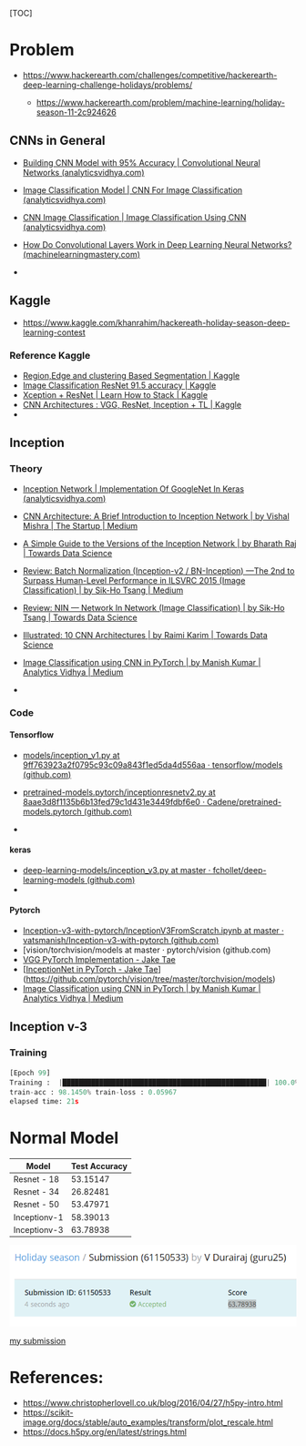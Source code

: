 [TOC]

# Problem

- https://www.hackerearth.com/challenges/competitive/hackerearth-deep-learning-challenge-holidays/problems/

    - https://www.hackerearth.com/problem/machine-learning/holiday-season-11-2c924626

## CNNs in General

- [Building CNN Model with 95% Accuracy | Convolutional Neural Networks (analyticsvidhya.com)](https://www.analyticsvidhya.com/blog/2021/01/building-a-cnn-model-with-95-accuracy/)
- [Image Classification Model | CNN For Image Classification (analyticsvidhya.com)](https://www.analyticsvidhya.com/blog/2020/07/how-to-train-an-image-classification-model-in-pytorch-and-tensorflow/)

- [CNN Image Classification | Image Classification Using CNN (analyticsvidhya.com)](https://www.analyticsvidhya.com/blog/2020/02/learn-image-classification-cnn-convolutional-neural-networks-3-datasets/)
- [How Do Convolutional Layers Work in Deep Learning Neural Networks? (machinelearningmastery.com)](https://machinelearningmastery.com/convolutional-layers-for-deep-learning-neural-networks/)
- 

## Kaggle

- https://www.kaggle.com/khanrahim/hackereath-holiday-season-deep-learning-contest

### Reference Kaggle

- [Region,Edge and clustering Based Segmentation | Kaggle](https://www.kaggle.com/accountstatus/region-edge-and-clustering-based-segmentation)
- [Image Classification ResNet 91.5 accuracy | Kaggle](https://www.kaggle.com/shrijeethsuresh/image-classification-resnet-91-5-accuracy)
- [Xception + ResNet | Learn How to Stack | Kaggle](https://www.kaggle.com/kabirnagpal/xception-resnet-learn-how-to-stack#Plotting-some-images)
- [CNN Architectures : VGG, ResNet, Inception + TL | Kaggle](https://www.kaggle.com/shivamb/cnn-architectures-vgg-resnet-inception-tl#PreTrained-Model-:-VGG16)
- 

## Inception

### Theory

- [Inception Network | Implementation Of GoogleNet In Keras (analyticsvidhya.com)](https://www.analyticsvidhya.com/blog/2018/10/understanding-inception-network-from-scratch/)

- [CNN Architecture: A Brief Introduction to Inception Network | by Vishal Mishra | The Startup | Medium](https://medium.com/swlh/cnn-architecture-a-brief-introduction-to-inception-network-c94396157fba)

- [A Simple Guide to the Versions of the Inception Network | by Bharath Raj | Towards Data Science](https://towardsdatascience.com/a-simple-guide-to-the-versions-of-the-inception-network-7fc52b863202)

- [Review: Batch Normalization (Inception-v2 / BN-Inception) —The 2nd to Surpass Human-Level Performance in ILSVRC 2015 (Image Classification) | by Sik-Ho Tsang | Medium](https://sh-tsang.medium.com/review-batch-normalization-inception-v2-bn-inception-the-2nd-to-surpass-human-level-18e2d0f56651)

- [Review: NIN — Network In Network (Image Classification) | by Sik-Ho Tsang | Towards Data Science](https://towardsdatascience.com/review-nin-network-in-network-image-classification-69e271e499ee)
- [Illustrated: 10 CNN Architectures | by Raimi Karim | Towards Data Science](https://towardsdatascience.com/illustrated-10-cnn-architectures-95d78ace614d#bca5)
- [Image Classification using CNN in PyTorch | by Manish Kumar | Analytics Vidhya | Medium](https://medium.com/analytics-vidhya/image-classification-using-cnn-in-pytorch-65b1968d9e1f)
- 

### Code

#### Tensorflow

- [models/inception_v1.py at 9ff763923a2f0795c93c09a843f1ed5da4d556aa · tensorflow/models (github.com)](https://github.com/tensorflow/models/blob/9ff763923a2f0795c93c09a843f1ed5da4d556aa/research/slim/nets/inception_v1.py#L31)

- [pretrained-models.pytorch/inceptionresnetv2.py at 8aae3d8f1135b6b13fed79c1d431e3449fdbf6e0 · Cadene/pretrained-models.pytorch (github.com)](https://github.com/Cadene/pretrained-models.pytorch/blob/8aae3d8f1135b6b13fed79c1d431e3449fdbf6e0/pretrainedmodels/models/inceptionresnetv2.py#L234)
- 

#### keras

- [deep-learning-models/inception_v3.py at master · fchollet/deep-learning-models (github.com)](https://github.com/fchollet/deep-learning-models/blob/master/inception_v3.py)
- 

#### Pytorch

- [Inception-v3-with-pytorch/InceptionV3FromScratch.ipynb at master · vatsmanish/Inception-v3-with-pytorch (github.com)](https://github.com/vatsmanish/Inception-v3-with-pytorch/blob/master/InceptionV3FromScratch.ipynb)
- [vision/torchvision/models at master · pytorch/vision (github.com)
- [VGG PyTorch Implementation - Jake Tae](https://jaketae.github.io/study/pytorch-vgg/)
- [[InceptionNet in PyTorch - Jake Tae](https://jaketae.github.io/study/pytorch-inception/)](https://github.com/pytorch/vision/tree/master/torchvision/models)
- [Image Classification using CNN in PyTorch | by Manish Kumar | Analytics Vidhya | Medium](https://medium.com/analytics-vidhya/image-classification-using-cnn-in-pytorch-65b1968d9e1f)



## Inception v-3

### Training

```python
[Epoch 99]
Training :  |██████████████████████████████████████████████████| 100.0% Complete
train-acc : 98.1450% train-loss : 0.05967
elapsed time: 21s
```

# Normal Model

| Model       | Test Accuracy |
| ----------- | ------------- |
| Resnet - 18 | 53.15147      |
| Resnet - 34 | 26.82481      |
| Resnet - 50 | 53.47971      |
| Inceptionv-1| 58.39013      |
| Inceptionv-3| 63.78938      |



![holiday_challenge_latest](holiday_challenge_latest.png)

[my submission](https://www.hackerearth.com/submission/61150533/)


# References:

- https://www.christopherlovell.co.uk/blog/2016/04/27/h5py-intro.html
- https://scikit-image.org/docs/stable/auto_examples/transform/plot_rescale.html
- https://docs.h5py.org/en/latest/strings.html




